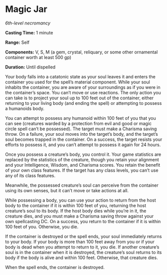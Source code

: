 <title>Magic Jar</title>

# Magic Jar

_6th-level necromancy_

**Casting Time:** 1 minute

**Range:** Self

**Components:** V, S, M (a gem, crystal, reliquary, or some other ornamental container worth at least 500 gp)

**Duration:** Until dispelled

Your body falls into a catatonic state as
your soul leaves it and enters the container
you used for the spell’s material component.
While your soul inhabits the container, you
are aware of your surroundings as if you were
in the container’s space. You can’t move or
use reactions. The only action you can take
is to project your soul up to 100 feet out of
the container, either returning to your
living body (and ending the spell) or
attempting to possess a humanoids body.

You can attempt to possess any humanoid
within 100 feet of you that you can see
(creatures warded by a protection from evil
and good or magic circle spell can’t be
possessed). The target must make a Charisma
saving throw. On a failure, your soul moves
into the target’s body, and the target’s soul
becomes trapped in the container. On a
success, the target resists your efforts to
possess it, and you can’t attempt to possess
it again for 24 hours.

Once you possess a creature’s body, you
control it. Your game statistics are replaced
by the statistics of the creature, though you
retain your alignment and your Intelligence,
Wisdom, and Charisma scores. You retain the
benefit of your own class features. If the
target has any class levels, you can’t use
any of its class features.

Meanwhile, the possessed creature’s soul can
perceive from the container using its own
senses, but it can’t move or take actions at
all.

While possessing a body, you can use your
action to return from the host body to the
container if it is within 100 feet of you,
returning the host creature’s soul to its
body. If the host body dies while you’re in
it, the creature dies, and you must make a
Charisma saving throw against your own
spellcasting DC. On a success, you return to
the container if it is within 100 feet of
you. Otherwise, you die.

If the container is destroyed or the spell
ends, your soul immediately returns to your
body. If your body is more than 100 feet away
from you or if your body is dead when you
attempt to return to it, you die. If another
creature’s soul is in the container when it
is destroyed, the creature’s soul returns to
its body if the body is alive and within 100
feet. Otherwise, that creature dies.

When the spell ends, the container is
destroyed.




